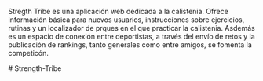 Stregth Tribe es una aplicación web dedicada a la calistenia. Ofrece información básica para nuevos usuarios, instrucciones sobre ejercicios, rutinas y un localizador de prques en el que practicar la calistenia. Asdemás es un espacio de conexión entre deportistas, a través del envío de retos y la publicación de rankings, tanto generales como entre amigos, se fomenta la competicón.

#   S t r e n g t h - T r i b e 
 
 
